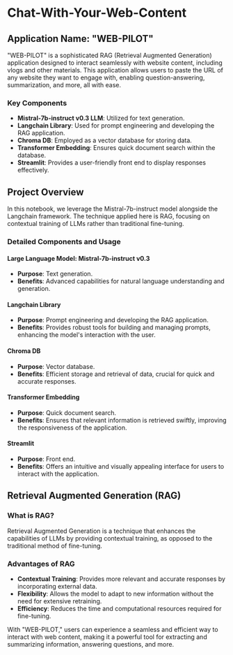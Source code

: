 # Chat-With-Your-Web-Content

## Application Name: "WEB-PILOT"

"WEB-PILOT" is a sophisticated RAG (Retrieval Augmented Generation) application designed to interact seamlessly with website content, including vlogs and other materials. This application allows users to paste the URL of any website they want to engage with, enabling question-answering, summarization, and more, all with ease. 

### Key Components

- **Mistral-7b-instruct v0.3 LLM**: Utilized for text generation.
- **Langchain Library**: Used for prompt engineering and developing the RAG application.
- **Chroma DB**: Employed as a vector database for storing data.
- **Transformer Embedding**: Ensures quick document search within the database.
- **Streamlit**: Provides a user-friendly front end to display responses effectively.

## Project Overview

In this notebook, we leverage the Mistral-7b-instruct model alongside the Langchain framework. The technique applied here is RAG, focusing on contextual training of LLMs rather than traditional fine-tuning.

### Detailed Components and Usage

#### Large Language Model: Mistral-7b-instruct v0.3
- **Purpose**: Text generation.
- **Benefits**: Advanced capabilities for natural language understanding and generation.

#### Langchain Library
- **Purpose**: Prompt engineering and developing the RAG application.
- **Benefits**: Provides robust tools for building and managing prompts, enhancing the model's interaction with the user.

#### Chroma DB
- **Purpose**: Vector database.
- **Benefits**: Efficient storage and retrieval of data, crucial for quick and accurate responses.

#### Transformer Embedding
- **Purpose**: Quick document search.
- **Benefits**: Ensures that relevant information is retrieved swiftly, improving the responsiveness of the application.

#### Streamlit
- **Purpose**: Front end.
- **Benefits**: Offers an intuitive and visually appealing interface for users to interact with the application.

## Retrieval Augmented Generation (RAG)

### What is RAG?
Retrieval Augmented Generation is a technique that enhances the capabilities of LLMs by providing contextual training, as opposed to the traditional method of fine-tuning. 

### Advantages of RAG
- **Contextual Training**: Provides more relevant and accurate responses by incorporating external data.
- **Flexibility**: Allows the model to adapt to new information without the need for extensive retraining.
- **Efficiency**: Reduces the time and computational resources required for fine-tuning.

With "WEB-PILOT," users can experience a seamless and efficient way to interact with web content, making it a powerful tool for extracting and summarizing information, answering questions, and more.
